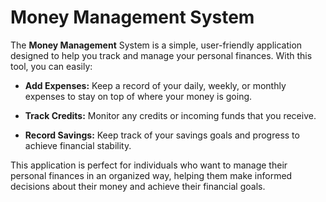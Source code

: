 # Money Management System

The **Money Management** System is a simple, user-friendly application designed to help you track and manage your personal finances. With this tool, you can easily:

- **Add Expenses:** Keep a record of your daily, weekly, or monthly expenses to stay on top of where your money is going.

- **Track Credits:** Monitor any credits or incoming funds that you receive.

- **Record Savings:** Keep track of your savings goals and progress to achieve financial stability.

This application is perfect for individuals who want to manage their personal finances in an organized way, helping them make informed decisions about their money and achieve their financial goals.
